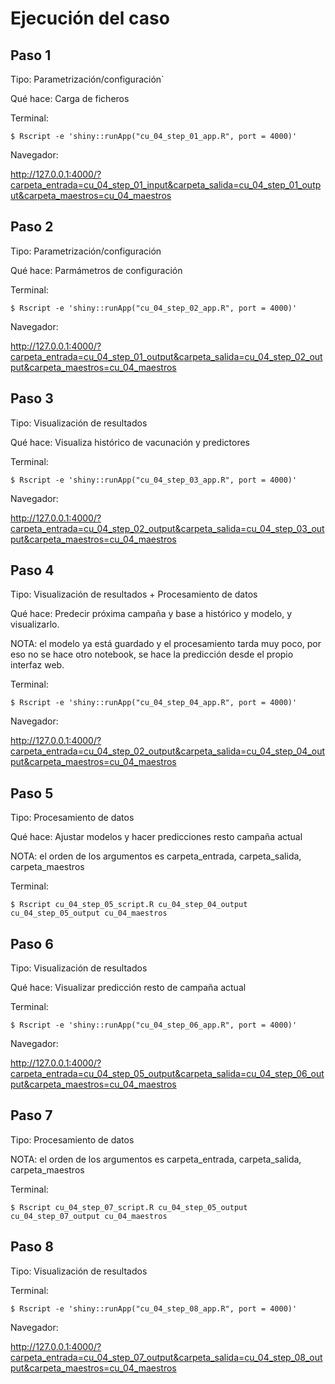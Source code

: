 Ejecución del caso
==================



Paso 1
------

Tipo: Parametrización/configuración`

Qué hace: Carga de ficheros

Terminal:

````
$ Rscript -e 'shiny::runApp("cu_04_step_01_app.R", port = 4000)'
````

Navegador:

http://127.0.0.1:4000/?carpeta_entrada=cu_04_step_01_input&carpeta_salida=cu_04_step_01_output&carpeta_maestros=cu_04_maestros


Paso 2
------

Tipo: Parametrización/configuración

Qué hace: Parmámetros de configuración

Terminal:

````
$ Rscript -e 'shiny::runApp("cu_04_step_02_app.R", port = 4000)'
````

Navegador:

http://127.0.0.1:4000/?carpeta_entrada=cu_04_step_01_output&carpeta_salida=cu_04_step_02_output&carpeta_maestros=cu_04_maestros


Paso 3
------

Tipo: Visualización de resultados

Qué hace: Visualiza histórico de vacunación y predictores

Terminal:

````
$ Rscript -e 'shiny::runApp("cu_04_step_03_app.R", port = 4000)'
````

Navegador:

http://127.0.0.1:4000/?carpeta_entrada=cu_04_step_02_output&carpeta_salida=cu_04_step_03_output&carpeta_maestros=cu_04_maestros


Paso 4
------

Tipo: Visualización de resultados + Procesamiento de datos

Qué hace: Predecir próxima campaña y base a histórico y modelo, y visualizarlo. 

NOTA: el modelo ya está guardado y el procesamiento tarda muy poco, por eso no se hace otro notebook, se hace la predicción desde el propio interfaz web.

Terminal:

````
$ Rscript -e 'shiny::runApp("cu_04_step_04_app.R", port = 4000)'
````

Navegador:

http://127.0.0.1:4000/?carpeta_entrada=cu_04_step_02_output&carpeta_salida=cu_04_step_04_output&carpeta_maestros=cu_04_maestros


Paso 5
------

Tipo: Procesamiento de datos

Qué hace: Ajustar modelos y hacer predicciones resto campaña actual


NOTA: el orden de los argumentos es carpeta_entrada, carpeta_salida, carpeta_maestros

Terminal:

````
$ Rscript cu_04_step_05_script.R cu_04_step_04_output cu_04_step_05_output cu_04_maestros
````

Paso 6
------

Tipo: Visualización de resultados

Qué hace: Visualizar predicción resto de campaña actual

Terminal:

````
$ Rscript -e 'shiny::runApp("cu_04_step_06_app.R", port = 4000)'
````

Navegador:

http://127.0.0.1:4000/?carpeta_entrada=cu_04_step_05_output&carpeta_salida=cu_04_step_06_output&carpeta_maestros=cu_04_maestros


Paso 7
------

Tipo: Procesamiento de datos

NOTA: el orden de los argumentos es carpeta_entrada, carpeta_salida, carpeta_maestros

Terminal:

````
$ Rscript cu_04_step_07_script.R cu_04_step_05_output cu_04_step_07_output cu_04_maestros
````

Paso 8
------

Tipo: Visualización de resultados

Terminal:

````
$ Rscript -e 'shiny::runApp("cu_04_step_08_app.R", port = 4000)'
````

Navegador:

http://127.0.0.1:4000/?carpeta_entrada=cu_04_step_07_output&carpeta_salida=cu_04_step_08_output&carpeta_maestros=cu_04_maestros




